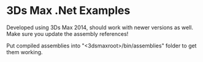 # 3Ds Max .Net Examples
Developed using 3Ds Max 2014, should work with newer versions as well.
Make sure you update the assembly references!

Put compiled assemblies into "<3dsmaxroot>/bin/assemblies" folder to get them working.
